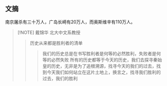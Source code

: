 ## 文摘
南京屠杀有三十万人，广岛长崎有20万人，而奥斯维辛有110万人。


> [!NOTE] 戴锦华 北大中文系教授
>>历史从来都是胜利者的清单
>>>我们的历史总是在书写胜利者是何等的必然胜利，失败者是何等的必然失败
>>> 所有的历史都等于今天的历史，我们去探寻秦始皇的历史，无非是为了追根溯源，找寻今天的我们的过去，找到今天我们如何站立在这片土地上，换言之，找寻我们胜利的过去，我们的胜利


